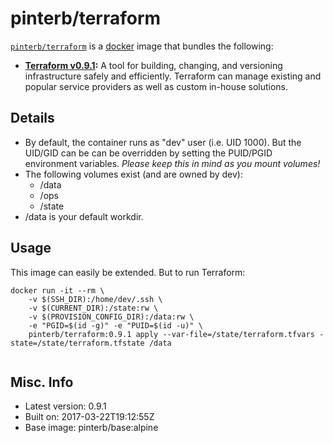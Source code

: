 # pinterb/terraform  

[`pinterb/terraform`][1] is a [docker][2] image that bundles the following:  
* **[Terraform v0.9.1][3]:** A tool for building, changing, and versioning infrastructure safely and efficiently. Terraform can manage existing and popular service providers as well as custom in-house solutions.  

## Details
* By default, the container runs as "dev" user (i.e. UID 1000). But the UID/GID can be can be overridden by setting the PUID/PGID environment variables. *Please keep this in mind as you mount volumes!* 
* The following volumes exist (and are owned by dev):  
  - /data
  - /ops
  - /state
* /data is your default workdir.   

## Usage 
This image can easily be extended.  But to run Terraform:

````
docker run -it --rm \
	-v $(SSH_DIR):/home/dev/.ssh \
	-v $(CURRENT_DIR):/state:rw \
	-v $(PROVISION_CONFIG_DIR):/data:rw \
	-e "PGID=$(id -g)" -e "PUID=$(id -u)" \
	pinterb/terraform:0.9.1 apply --var-file=/state/terraform.tfvars -state=/state/terraform.tfstate /data   
		
````

## Misc. Info 
* Latest version: 0.9.1  
* Built on: 2017-03-22T19:12:55Z   
* Base image: pinterb/base:alpine   


[1]: https://hub.docker.com/r/pinterb/terraform/   
[2]: https://docker.com 
[3]: https://terraform.io/  
